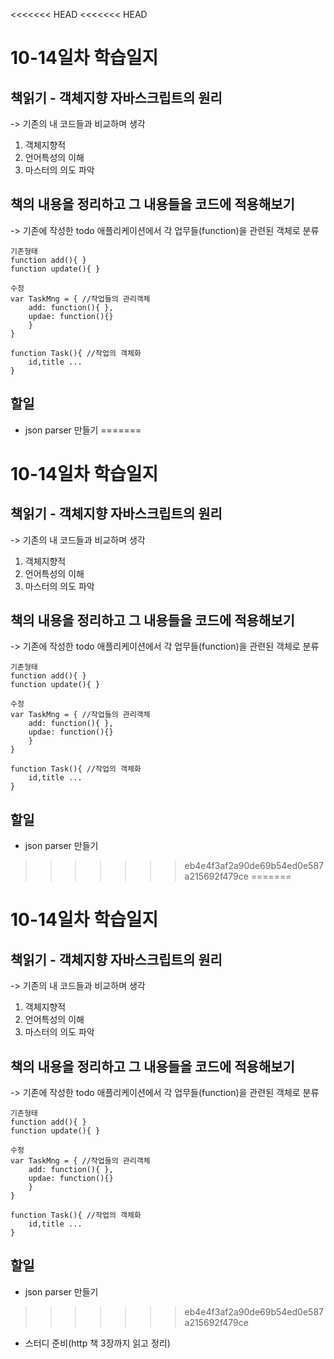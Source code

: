 <<<<<<< HEAD
<<<<<<< HEAD
# 10-14일차 학습일지

## 책읽기 - 객체지향 자바스크립트의 원리  
 -> 기존의 내 코드들과 비교하며 생각  

1. 객체지향적
2. 언어특성의 이해
3. 마스터의 의도 파악  

## 책의 내용을 정리하고 그 내용들을 코드에 적용해보기
-> 기존에 작성한 todo 애플리케이션에서 각 업무들(function)을 관련된 객체로 분류
```
기존형태
function add(){ }
function update(){ }

수정
var TaskMng = { //작업들의 관리객체
    add: function(){ },
    updae: function(){}
    }
}

function Task(){ //작업의 객체화
    id,title ...
}
```
## 할일 
+ json parser 만들기
=======
# 10-14일차 학습일지

## 책읽기 - 객체지향 자바스크립트의 원리  
 -> 기존의 내 코드들과 비교하며 생각  

1. 객체지향적
2. 언어특성의 이해
3. 마스터의 의도 파악  

## 책의 내용을 정리하고 그 내용들을 코드에 적용해보기
-> 기존에 작성한 todo 애플리케이션에서 각 업무들(function)을 관련된 객체로 분류
```
기존형태
function add(){ }
function update(){ }

수정
var TaskMng = { //작업들의 관리객체
    add: function(){ },
    updae: function(){}
    }
}

function Task(){ //작업의 객체화
    id,title ...
}
```
## 할일 
+ json parser 만들기
>>>>>>> eb4e4f3af2a90de69b54ed0e587a215692f479ce
=======
# 10-14일차 학습일지

## 책읽기 - 객체지향 자바스크립트의 원리  
 -> 기존의 내 코드들과 비교하며 생각  

1. 객체지향적
2. 언어특성의 이해
3. 마스터의 의도 파악  

## 책의 내용을 정리하고 그 내용들을 코드에 적용해보기
-> 기존에 작성한 todo 애플리케이션에서 각 업무들(function)을 관련된 객체로 분류
```
기존형태
function add(){ }
function update(){ }

수정
var TaskMng = { //작업들의 관리객체
    add: function(){ },
    updae: function(){}
    }
}

function Task(){ //작업의 객체화
    id,title ...
}
```
## 할일 
+ json parser 만들기
>>>>>>> eb4e4f3af2a90de69b54ed0e587a215692f479ce
+ 스터디 준비(http 책 3장까지 읽고 정리)